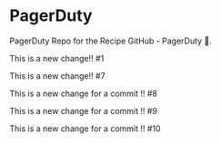 # PagerDuty
PagerDuty Repo for the Recipe GitHub - PagerDuty :dancer:.

This is a new change!! #1

This is a new change!! #7

This is a new change for a commit !! #8 

This is a new change for a commit !! #9

This is a new change for a commit !! #10
